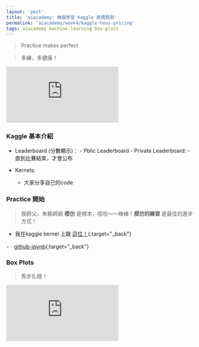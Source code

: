 ```yaml
---
layout: 'post'
title: 'aiacademy: 機器學習 Kaggle 房價預測'
permalink: 'aiacademy/week4/kaggle-hous-pricing'
tags: aiacademy machine-learning box-plots
---
```


> Practice makes perfect

> 多練，多健康！


<iframe src="https://www.youtube.com/embed/p55H6eo02wI" frameborder="0" allow="accelerometer; autoplay; encrypted-media; gyroscope; picture-in-picture" allowfullscreen></iframe>

### Kaggle 基本介紹

- Leaderboard (分數顯示)：
      - Pblic Leaderboard
      - Private Leaderboard:
          - 直到比賽結束，才會公布

- Kernels:
   - 大家分享自己的code


### Practice 開始

> 我師父，朱銘師說 __模仿__ 是根本，哈哈～～棒棒！__模仿的練習__ 是最佳的進步方式！

- 我在kaggle kernel 上跟 [這位！](https://www.kaggle.com/pmarcelino/comprehensive-data-exploration-with-python){:target="_back"}

-　[github-ipynb](https://github.com/yuting3656/kaggle-house-pricing/blob/master/kaggle_pricing.ipynb){:target="_back"}


### Box Plots

> 馬步扎穩！

<iframe src="https://www.youtube.com/embed/CoVf1jLxgj4" frameborder="0" allow="accelerometer; autoplay; encrypted-media; gyroscope; picture-in-picture" allowfullscreen></iframe>